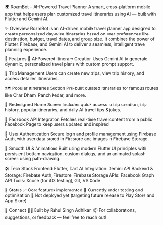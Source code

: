 🌍 RoamBot – AI-Powered Travel Planner
A smart, cross-platform mobile app that helps users plan customized travel itineraries using AI — built with Flutter and Gemini AI.

✨ Overview
RoamBot is an AI-driven mobile travel planner app designed to create personalized day-wise itineraries based on user preferences like destination, budget, travel dates, and group size. It combines the power of Flutter, Firebase, and Gemini AI to deliver a seamless, intelligent travel planning experience.

🚀 Features
🧠 AI-Powered Itinerary Creation
Uses Gemini AI to generate dynamic, personalized travel plans with custom prompt support.

🧳 Trip Management
Users can create new trips, view trip history, and access detailed itineraries.

🗺️ Popular Itineraries Section
Pre-built curated itineraries for famous routes like Char Dham, Panch Kedar, and more.

🏡 Redesigned Home Screen
Includes quick access to trip creation, trip history, popular itineraries, and daily AI travel tips & jokes.

🔗 Facebook API Integration
Fetches real-time travel content from a public Facebook Page to keep users updated and inspired.

🔐 User Authentication
Secure login and profile management using Firebase Auth, with user data stored in Firestore and images in Firebase Storage.

🌈 Smooth UI & Animations
Built using modern Flutter UI principles with persistent bottom navigation, custom dialogs, and an animated splash screen using path-drawing.

🛠️ Tech Stack
Frontend: Flutter, Dart
AI Integration: Gemini API
Backend & Storage: Firebase Auth, Firestore, Firebase Storage
APIs: Facebook Graph API
Tools: Xcode (for iOS testing), Git, VS Code

📌 Status
✅ Core features implemented
🧪 Currently under testing and optimization
🚫 Not deployed yet (targeting future release to Play Store and App Store)

🔗 Connect
👨‍💻 Built by Rahul Singh Adhikari
📫 For collaborations, suggestions, or feedback — feel free to reach out!
